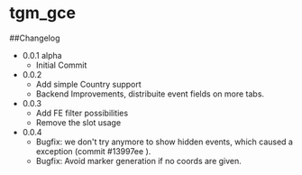 # tgm_gce


##Changelog 
- 0.0.1 alpha
    - Initial Commit
- 0.0.2 
    - Add simple Country support 
    - Backend Improvements, distribuite event fields on more tabs.
- 0.0.3 
    - Add FE filter possibilities
    - Remove the slot usage 
- 0.0.4 
    - Bugfix: we don't try anymore to show hidden events, which caused a exception (commit #13997ee ).   
    - Bugfix: Avoid marker generation if no coords are given.
    
